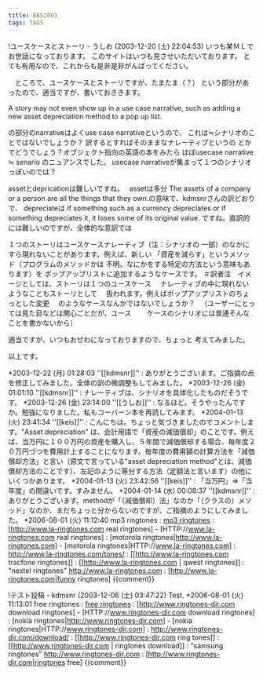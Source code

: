 ```yaml
---
title: BBS2003
tags: TAGS
---
```


!ユースケースとストーリ - うしお (2003-12-20 (土) 22:04:53)
いつも某ＭＬでお世話になっております。
このサイトはいつも見させいただいております。
とても有用なので、これからも是非是非がんばってください。

　ところで、ユースケースとストーリですが、たまたま（？）
という部分があったので、適当ですが、書いておききます。

A story may not even show up in a use case narrative, such as adding a new asset depreciation method to a pop up list.

の部分のnarrativeはよくuse case narrativeというので、
これは≒シナリオのことではないでしょうか？
訳するとすればそのままなナレーティブというの
とかでどうでしょう？オブジェクト指向の英語の本をみたら
ほぼusecase narrative ≒ senario のニュアンスでした。
usecase narrativeが集まって１つのシナリオっぽいのでは？

assetとdepricationは難しいですね。　
assetは多分
The assets of a company or a person are all the things that
they own.の意味で、kdmsnrさんの訳どおりで、
depreciateは
If something such as a currency depreciates or if something
depreciates it, it loses some of its original value.
ですね。直訳的には難しいのですが、全体的な意訳では

１つのストーリはユースケースナレーティブ（注：シナリオの
一部）のなかにすら現れないことがあります。例えば、新しい
「資産を減らす」というメソッド（プログラムのメソッドかは
不明。なにかをする特定の方法という意味もあります）を
ポップアップリストに追加するようなケースです。
＃訳者注　イメージとしては、ストーリは１つのユースケース
　ナレーティブの中に現れないようなこともストーリとして
　扱われます。例えばポップアップリストのちょっとした変更
　のようなケースなんかではないでしょうか？
　（ユーザーにとっては見た目などは関心ごとだが、ユース
　　ケースのシナリオには普通そんなことを書かないから）

適当ですが、いつもおせわになっておりますので、ちょっと
考えてみました。

以上です。

*2003-12-22 (月) 01:28:03 ''[[kdmsnr]]'' : ありがとうございます。ご指摘の点を修正してみました。全体の訳の微調整もしてみました。
*2003-12-26 (金) 01:01:10 ''[[kdmsnr]]'' : ナレーティブは、シナリオを具体化したものだそうです。
*2003-12-26 (金) 23:14:00 ''[[うしお]]'' : なるほど。そうやったんですか。勉強になりました。私もコーバーン本を再読してみます。
*2004-01-13 (火) 23:41:34 ''[[keis]]'' : こんにちは。ちょっと気づきましたのでコメントします。"Asset depreciation" は、会計用語で「資産の減価償却」のことです。例えば、当万円に１００万円の資産を購入し、５年間で減価償却する場合、毎年度２０万円づつを費用計上することになります。毎年度の費用額の計算方法を「減価償却方法」と言い（原文で言っている"asset depreciation method"とは、減価償却方法のことです）、左記のように等分する方法（定額法と言います）の他にいくつかあります。 
*2004-01-13 (火) 23:42:56 ''[[keis]]'' : 「当万円」⇒「当年度」の間違いです。すみません。
*2004-01-14 (水) 00:08:37 ''[[kdmsnr]]'' : ありがとうございます。methodが「（減価償却）法」なのか「（クラスの）メソッド」なのか、まだちょっと分からないのですが、ご指摘のようにしてみました。
*2006-08-01 (火) 11:12:40 mp3 ringtones : <a href='http://www.la-ringtones.com'>mp3 ringtones</a> : [http://www.la-ringtones.com real ringtones] - [HTTP://www.la-ringtones.com real ringtones] : [motorola ringtones|http://www.la-ringtones.com] - [motorola ringtones|HTTP://www.la-ringtones.com] : http://www.la-ringtones.com/tones/ : [[http://www.la-ringtones.com tracfone ringtones]] : [[http://www.la-ringtones.com | qwest ringtones]] : "nextel ringtones" http://www.la-ringtones.com : [http://www.la-ringtones.com|funny ringtones]
{{comment}}

!テスト投稿 - kdmsnr (2003-12-06 (土) 03:47:22)
Test.
*2006-08-01 (火) 11:13:01 free ringtones : <a href='http://www.ringtones-dir.com'>free ringtones</a> : [http://www.ringtones-dir.com download ringtones] - [HTTP://www.ringtones-dir.com download ringtones] : [nokia ringtones|http://www.ringtones-dir.com] - [nokia ringtones|HTTP://www.ringtones-dir.com] : http://www.ringtones-dir.com/download/ : [[http://www.ringtones-dir.com ring tones]] : [[http://www.ringtones-dir.com | ringtones download]] : "samsung ringtones" http://www.ringtones-dir.com : [http://www.ringtones-dir.com|ringtones free]
{{comment}}
